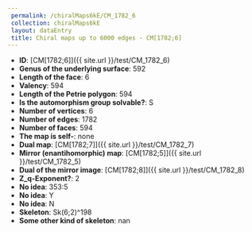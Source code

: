 ```yaml
--- 
 permalink: /chiralMaps6kE/CM_1782_6 
 collection: chiralMaps6kE
 layout: dataEntry
 title: Chiral maps up to 6000 edges - CM[1782;6]
---
```


- **ID**: [CM[1782;6]]({{ site.url }}/test/CM_1782_6)
- **Genus of the underlying surface**: 592
- **Length of the face**: 6
- **Valency**: 594
- **Length of the Petrie polygon**: 594
- **Is the automorphism group solvable?**: S
- **Number of vertices**: 6
- **Number of edges**: 1782
- **Number of faces**: 594
- **The map is self-**: none
- **Dual map**: [CM[1782;7]]({{ site.url }}/test/CM_1782_7)
- **Mirror (enantihomorphic) map**: [CM[1782;5]]({{ site.url }}/test/CM_1782_5)
- **Dual of the mirror image**: [CM[1782;8]]({{ site.url }}/test/CM_1782_8)
- **Z_q-Exponent?**: 2
- **No idea**:  353:5
- **No idea**: Y
- **No idea**: N
- **Skeleton**: Sk(6;2)^198
- **Some other kind of skeleton**: nan
